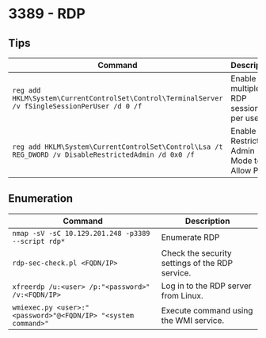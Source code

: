 # 3389 - RDP

## Tips



| Command                                                                                              | Description                               |
| ---------------------------------------------------------------------------------------------------- | ----------------------------------------- |
| `reg add HKLM\System\CurrentControlSet\Control\TerminalServer /v fSingleSessionPerUser /d 0 /f`      | Enable multiple RDP sessions per user     |
| `reg add HKLM\System\CurrentControlSet\Control\Lsa /t REG_DWORD /v DisableRestrictedAdmin /d 0x0 /f` | Enable Restricted Admin Mode to Allow PtH |

## Enumeration



| Command                                                       | Description                                     |
| ------------------------------------------------------------- | ----------------------------------------------- |
| `nmap -sV -sC 10.129.201.248 -p3389 --script rdp*`            | Enumerate RDP                                   |
| `rdp-sec-check.pl <FQDN/IP>`                                  | Check the security settings of the RDP service. |
| `xfreerdp /u:<user> /p:"<password>" /v:<FQDN/IP>`             | Log in to the RDP server from Linux.            |
| `wmiexec.py <user>:"<password>"@<FQDN/IP> "<system command>"` | Execute command using the WMI service.          |
